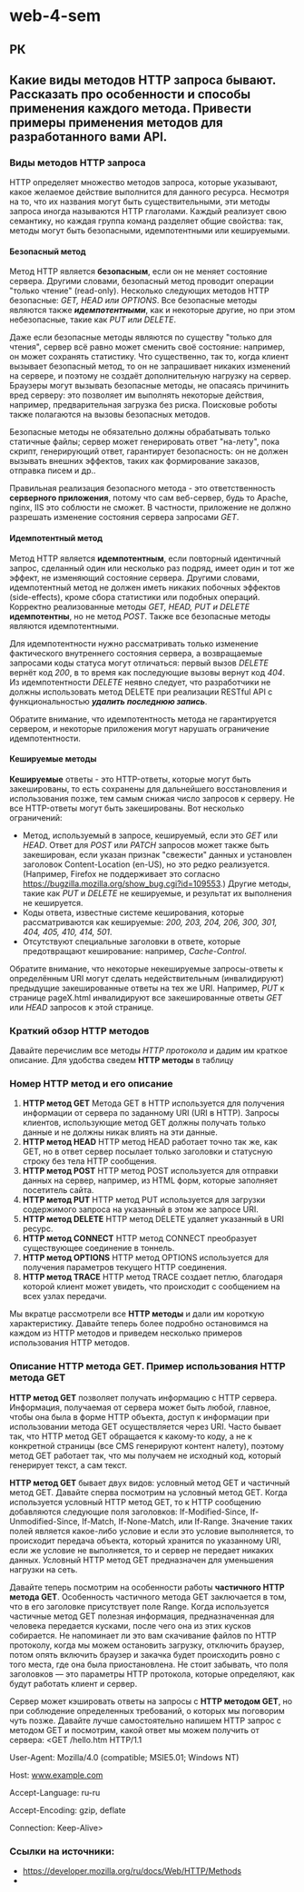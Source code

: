 # web-4-sem
## РК
## Какие виды методов HTTP запроса бывают. Рассказать про особенности и способы применения каждого метода. Привести примеры применения методов для разработанного вами API.
### Виды методов HTTP запроса

HTTP определяет множество методов запроса, которые указывают, какое желаемое действие выполнится для данного ресурса. Несмотря на то, что их названия могут быть существительными, эти методы запроса иногда называются HTTP глаголами. Каждый реализует свою семантику, но каждая группа команд разделяет общие свойства: так, методы могут быть безопасными, идемпотентными или кешируемыми.

#### Безопасный метод
Метод HTTP является __безопасным__, если он не меняет состояние сервера. Другими словами, безопасный метод проводит операции "только чтение" (read-only). Несколько следующих методов HTTP безопасные: _GET, HEAD или OPTIONS_. Все безопасные методы являются также ___идемпотентными___, как и некоторые другие, но при этом небезопасные, такие как _PUT или DELETE_.

Даже если безопасные методы являются по существу "только для чтения", сервер всё равно может сменить своё состояние: например, он может сохранять статистику. Что существенно, так то, когда клиент вызывает безопасный метод, то он не запрашивает никаких изменений на сервере, и поэтому не создаёт дополнительную нагрузку на сервер. Браузеры могут вызывать безопасные методы, не опасаясь причинить вред серверу: это позволяет им выполнять некоторые действия, например, предварительная загрузка без риска. Поисковые роботы также полагаются на вызовы безопасных методов.

Безопасные методы не обязательно должны обрабатывать только статичные файлы; сервер может генерировать ответ "на-лету", пока скрипт, генерирующий ответ, гарантирует безопасность: он не должен вызывать внешних эффектов, таких как формирование заказов, отправка писем и др..

Правильная реализация безопасного метода - это ответственность __серверного приложения__, потому что сам веб-сервер, будь то Apache, nginx, IIS это соблюсти не сможет. В частности, приложение не должно разрешать изменение состояния сервера запросами _GET_.


#### Идемпотентный метод
Метод HTTP является __идемпотентным__, если повторный идентичный запрос, сделанный один или несколько раз подряд, имеет один и тот же эффект, не изменяющий состояние сервера. Другими словами, идемпотентный метод не должен иметь никаких побочных эффектов (side-effects), кроме сбора статистики или подобных операций. Корректно реализованные методы _GET, HEAD, PUT и DELETE_ __идемпотентны__, но не метод _POST_. Также все безопасные методы являются идемпотентными.

Для идемпотентности нужно рассматривать только изменение фактического внутреннего состояния сервера, а возвращаемые запросами коды статуса могут отличаться: первый вызов _DELETE_ вернёт код _200_, в то время как последующие вызовы вернут код _404_. Из идемпотентности _DELETE_ неявно следует, что разработчики не должны использовать метод DELETE при реализации RESTful API с функциональностью ___удалить последнюю запись___.

Обратите внимание, что идемпотентность метода не гарантируется сервером, и некоторые приложения могут нарушать ограничение идемпотентности.


#### Кешируемые методы
__Кешируемые__ ответы - это HTTP-ответы, которые могут быть закешированы, то есть сохранены для дальнейшего восстановления и использования позже, тем самым снижая число запросов к серверу. Не все HTTP-ответы могут быть закешированы. Вот несколько ограничений:

- Метод, используемый в запросе, кешируемый, если это _GET_ или _HEAD_. Ответ для _POST_ или _PATCH_ запросов может также быть закеширован, если указан признак "свежести" данных и установлен заголовок Content-Location (en-US), но это редко реализуется. (Например, Firefox не поддерживает это согласно https://bugzilla.mozilla.org/show_bug.cgi?id=109553.) Другие методы, такие как _PUT_ и _DELETE_ не кешируемые, и результат их выполнения не кешируется.
- Коды ответа, известные системе кеширования, которые рассматриваются как кешируемые: _200, 203, 204, 206, 300, 301, 404, 405, 410, 414, 501_.
- Отсутствуют специальные заголовки в ответе, которые предотвращают кеширование: например, _Cache-Control_.

Обратите внимание, что некоторые некешируемые запросы-ответы к определённым URI могут сделать недействительным (инвалидируют) предыдущие закешированные ответы на тех же URI. Например, _PUT_ к странице pageX.html инвалидируют все закешированные ответы _GET_ или _HEAD_ запросов к этой странице.

### Краткий обзор HTTP методов
Давайте перечислим все методы _HTTP протокола_ и дадим им краткое описание. Для удобства сведем __HTTP методы__ в таблицу

### Номер	HTTP метод и его описание
1.	__HTTP метод GET__
Метода GET в HTTP используется для получения информации от сервера по заданному URI (URI в HTTP). Запросы клиентов, использующие метод GET должны получать только данные и не должны никак влиять на эти данные.
2.	__HTTP метод HEAD__
HTTP метод HEAD работает точно так же, как GET, но в ответ сервер посылает только заголовки и статусную строку без тела HTTP сообщения.
3.	__HTTP метод POST__
HTTP метод POST используется для отправки данных на сервер, например, из HTML форм, которые заполняет посетитель сайта.
4.	__HTTP метод PUT__
HTTP метод PUT используется для загрузки содержимого запроса на указанный в этом же запросе URI.
5.	__HTTP метод DELETE__ 
HTTP метод DELETE удаляет указанный в URI ресурс.
6.	__HTTP метод CONNECT__
HTTP метод CONNECT преобразует существующее соединение в тоннель.
7.	__HTTP метод OPTIONS__
HTTP метод OPTIONS используется для получения параметров текущего HTTP соединения.
8.	__HTTP метод TRACE__
HTTP метод TRACE создает петлю, благодаря которой клиент может увидеть, что происходит с сообщением на всех узлах передачи.

Мы вкратце рассмотрели все __HTTP методы__ и дали им короткую характеристику. Давайте теперь более подробно остановимся на каждом из HTTP методов и приведем несколько примеров использования HTTP методов.

### Описание HTTP метода GET. Пример использования HTTP метода GET
__HTTP метод GET__ позволяет получать информацию с HTTP сервера. Информация, получаемая от сервера может быть любой, главное, чтобы она была в форме HTTP объекта, доступ к информации при использовании метода GET осуществляется через URI. Часто бывает так, что HTTP  метод GET обращается к какому-то коду, а не к конкретной страницы (все CMS генерируют контент налету), поэтому метод GET работает так, что мы получаем не исходный код, который генерирует текст, а сам текст.

__HTTP метод GET__ бывает двух видов: условный метод GET и частичный метод GET. Давайте сперва посмотрим на условный метод GET. Когда используется условный HTTP метод GET, то к HTTP сообщению добавляются следующие поля заголовков: If-Modified-Since, If-Unmodified-Since, If-Match, If-None-Match, или If-Range. Значение таких полей является какое-либо условие и если это условие выполняется, то происходит передача объекта, который хранится по указанному URI, если же условие не выполняется, то и сервер не передает никаких данных. Условный HTTP метод GET предназначен для уменьшения нагрузки на сеть.

Давайте теперь посмотрим на особенности работы __частичного HTTP метода GET__. Особенность частичного метода GET заключается в том, что в его заголовке присутствует поле Range. Когда используется частичные метод GET полезная информация, предназначенная для человека передается кусками, после чего она из этих кусков собирается. Не напоминает ли это вам скачивание файлов по HTTP протоколу, когда мы можем остановить загрузку, отключить браузер, потом опять включить браузер и закачка будет происходить ровно с того места, где она была приостановлена. Не стоит забывать, что поля заголовков — это параметры HTTP протокола, которые определяют, как будут работать клиент и сервер.

Сервер может кэшировать ответы на запросы с __HTTP методом GET__, но при соблюдение определенных требований, о которых мы поговорим чуть позже. Давайте лучше самостоятельно напишем HTTP запрос с методом GET и посмотрим, какой ответ мы можем получить от сервера:
<GET /hello.htm HTTP/1.1

User-Agent: Mozilla/4.0 (compatible; MSIE5.01; Windows NT)

Host: www.example.com

Accept-Language: ru-ru

Accept-Encoding: gzip, deflate

Connection: Keep-Alive>




### Ссылки на источники:
- https://developer.mozilla.org/ru/docs/Web/HTTP/Methods
- 
